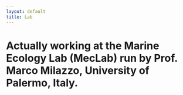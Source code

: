 ```yaml
---
layout: default
title: Lab
---
```


# Actually working at the Marine Ecology Lab (MecLab) run by Prof. Marco Milazzo, University of Palermo, Italy. 


<br>


